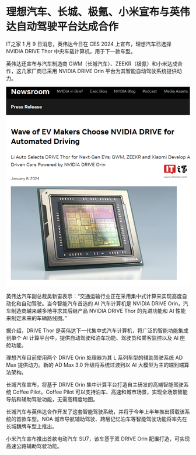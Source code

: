 # 理想汽车、长城、极氪、小米宣布与英伟达自动驾驶平台达成合作

IT之家 1 月 9 日消息，英伟达今日在 CES 2024 上宣布，理想汽车已选择 NVIDIA DRIVE Thor 中央车载计算机，用于下一款车型。

英伟达还宣布与汽车制造商 GWM（长城汽车）、ZEEKR（极氪）和小米达成合作，这几家厂商已采用 NVIDIA DRIVE Orin
平台为其智能自动驾驶系统提供动力。

![474bfc5f80387d0eef1dc0fbd65ea713.jpg](https://raw.githubusercontent.com/qqhsx/qqnews_image/main/2024/01/09/理想汽车、长城、极氪、小米宣布与英伟达自动驾驶平台达成合作/474bfc5f80387d0eef1dc0fbd65ea713.jpg)

英伟达汽车副总裁吴新宙表示：“交通运输行业正在采用集中式计算来实现高度自动化和自动驾驶。当今智能汽车首选的 AI 汽车计算机是 NVIDIA DRIVE
Orin，汽车制造商越来越多地寻求其后继产品 NVIDIA DRIVE Thor 的先进功能和 AI 性能来制定未来的车辆路线图。”

据介绍，DRIVE Thor 是英伟达下一代集中式汽车计算机，将广泛的智能功能集成到单个 AI 计算平台中，提供自动驾驶和泊车功能、驾驶员和乘客监控以及
AI 座舱功能。

理想汽车目前使用两个 DRIVE Orin 处理器为其 L 系列车型的辅助驾驶系统 AD Max 提供动力。新的 AD Max 3.0 升级将系统过渡到以
AI 大模型为主的端到端算法架构。

长城汽车宣布，将基于 DRIVE Orin 集中计算平台打造自主研发的高端智能驾驶系统 Coffee Pilot。Coffee Pilot
可以支持泊车、高速和城市场景，实现全场景智能导航和辅助驾驶功能，无需高精度地图。

长城汽车与英伟达合作开发了这套智能驾驶系统，并将于今年上半年推出搭载该系统的首款车型。NOA
城市导航辅助驾驶、跨层记忆泊车等智能驾驶功能将率先在长城魏牌车型上推出。

小米汽车宣布推出首款电动汽车 SU7，该车基于双 DRIVE Orin 配置打造，可实现高速公路辅助驾驶功能。

